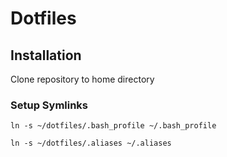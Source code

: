 # Dotfiles

## Installation

Clone repository to home directory

### Setup Symlinks
```ln -s ~/dotfiles/.bash_profile ~/.bash_profile```

```ln -s ~/dotfiles/.aliases ~/.aliases```